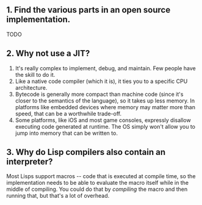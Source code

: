 ## 1. Find the various parts in an open source implementation.

TODO

## 2. Why not use a JIT?

1. It's really complex to implement, debug, and maintain. Few people have the
   skill to do it.
2. Like a native code compiler (which it is), it ties you to a specific CPU
   architecture.
3. Bytecode is generally more compact than machine code (since it's closer to
   the semantics of the language), so it takes up less memory. In platforms
   like embedded devices where memory may matter more than speed, that can be
   a worthwhile trade-off.
4. Some platforms, like iOS and most game consoles, expressly disallow
   executing code generated at runtime. The OS simply won't allow you to jump
   into memory that can be written to.

## 3. Why do Lisp compilers also contain an interpreter?

Most Lisps support macros -- code that is executed at compile time, so the
implementation needs to be able to evaluate the macro itself while in the middle
of compiling. You could do that by *compiling* the macro and then running that,
but that's a lot of overhead.
